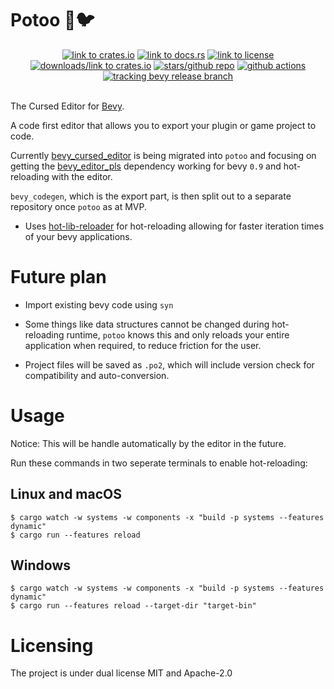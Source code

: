 # Potoo 👻🐦

<div align="center">
<a href="https://crates.io/crates/potoo"><img src="https://img.shields.io/crates/v/potoo" alt="link to crates.io"></a>
<a href="https://docs.rs/potoo"><img src="https://docs.rs/potoo/badge.svg" alt="link to docs.rs"></a>
<a href="https://github.com/BlackPhlox/potoo/blob/main/LICENSE-APACHE"><img src="https://img.shields.io/crates/l/potoo" alt="link to license"></a>
<a href="https://crates.io/crates/potoo"><img src="https://img.shields.io/crates/d/potoo" alt="downloads/link to crates.io"></a>   
<a href="https://github.com/BlackPhlox/potoo"><img src="https://img.shields.io/github/stars/BlackPhlox/potoo" alt="stars/github repo"></a>
<a href="https://github.com/BlackPhlox/potoo/actions/workflows/ci.yml"><img src="https://github.com/BlackPhlox/potoo/actions/workflows/ci.yml/badge.svg" alt="github actions"></a>
<a href="https://github.com/bevyengine/bevy/tree/latest"><img src="https://img.shields.io/badge/Bevy%20Tracking-Release-lightblue" alt="tracking bevy release branch"></a>
</div><br>

The Cursed Editor for [Bevy](https://bevyengine.org).

A code first editor that allows you to export your plugin or game project to code.

Currently [bevy_cursed_editor](https://github.com/BlackPhlox/bevy_cursed_editor) is being migrated into `potoo` and focusing on getting the [bevy_editor_pls](https://github.com/jakobhellermann/bevy_editor_pls) dependency working for bevy `0.9` and hot-reloading with the editor.

 `bevy_codegen`, which is the export part, is then split out to a separate repository once `potoo` as at MVP.

- Uses [hot-lib-reloader](https://github.com/rksm/hot-lib-reloader-rs) for hot-reloading allowing for faster iteration times of your bevy applications.

# Future plan

- Import existing bevy code using `syn`

- Some things like data structures cannot be changed during hot-reloading runtime, `potoo` knows this and only reloads your entire application when required, to reduce friction for the user.

- Project files will be saved as `.po2`, which will include version check for compatibility and auto-conversion.

# Usage

Notice: This will be handle automatically by the editor in the future.

Run these commands in two seperate terminals to enable hot-reloading: 
## Linux and macOS

```
$ cargo watch -w systems -w components -x "build -p systems --features dynamic"
$ cargo run --features reload
```

## Windows
```
$ cargo watch -w systems -w components -x "build -p systems --features dynamic"
$ cargo run --features reload --target-dir "target-bin"
```

# Licensing
The project is under dual license MIT and Apache-2.0

